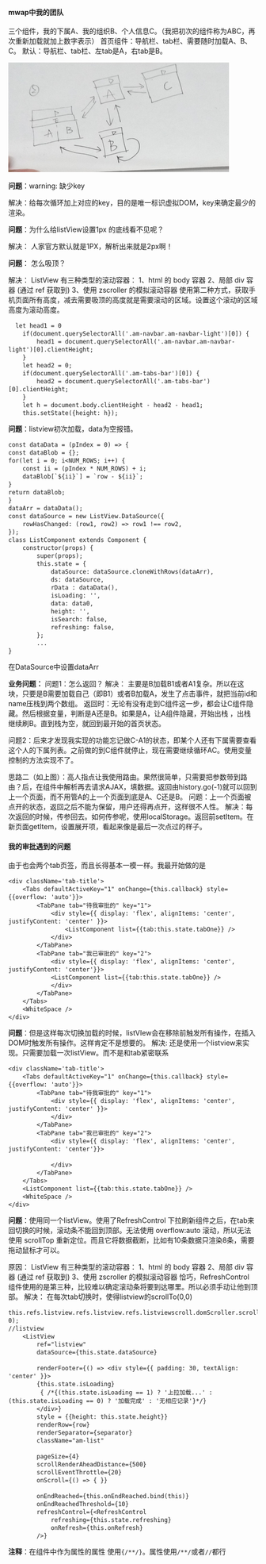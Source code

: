#### mwap中我的团队
三个组件，我的下属A、我的组织B、个人信息C。（我把初次的组件称为ABC，再次重新加载就加上数字表示）
首页组件：导航栏、tab栏、需要随时加载A、B、C。
默认：导航栏、tab栏、左tab是A，右tab是B。

![Alt text](./img/1482717516463.png)

**问题**：warning: 缺少key

解决：给每次循环加上对应的key，目的是唯一标识虚拟DOM，key来确定最少的渲染。

**问题**：为什么给listView设置1px 的底线看不见呢？

解决： 人家官方默认就是1PX，解析出来就是2px啊！

**问题**： 怎么吸顶？

解决： ListView 有三种类型的滚动容器：
1、html 的 body 容器
2、局部 div 容器 (通过 ref 获取到)
3、使用 zscroller 的模拟滚动容器
使用第二种方式，获取手机页面所有高度，减去需要吸顶的高度就是需要滚动的区域。设置这个滚动的区域高度为滚动高度。

	  let head1 = 0
        if(document.querySelectorAll('.am-navbar.am-navbar-light')[0]) {
            head1 = document.querySelectorAll('.am-navbar.am-navbar-light')[0].clientHeight;
        }
        let head2 = 0;
        if(document.querySelectorAll('.am-tabs-bar')[0]) {
            head2 = document.querySelectorAll('.am-tabs-bar')[0].clientHeight;
        }
        let h = document.body.clientHeight - head2 - head1;
        this.setState({height: h});


**问题**：listview初次加载，data为空报错。

    const dataData = (pIndex = 0) => {
    const dataBlob = {};
    for(let i = 0; i<NUM_ROWS; i++) {
        const ii = (pIndex * NUM_ROWS) + i;
        dataBlob[`${ii}`] = `row - ${ii}`;
    }
    return dataBlob;
	}
	dataArr = dataData();
	const dataSource = new ListView.DataSource({
	    rowHasChanged: (row1, row2) => row1 !== row2,
	});
	class ListComponent extends Component {
	    constructor(props) {
	        super(props);
	        this.state = {
	            dataSource: dataSource.cloneWithRows(dataArr),
	            ds: dataSource,
	            rData : dataData(),
	            isLoading: '',
	            data: data0,
	            height: '',
	            isSearch: false,
	            refreshing: false,
	        };
	        ...
	}
	
在DataSource中设置dataArr

**业务问题：**
问题1：怎么返回？
解决：
主要是B加载B1或者A1复杂。所以在这块，只要是B需要加载自己（即B1）或者B加载A，发生了点击事件，就把当前id和name压栈到两个数组。
返回时：无论有没有走到C组件这一步，都会让C组件隐藏。然后根据变量，判断是A还是B。如果是A，让A组件隐藏，开始出栈 ，出栈继续刷B。直到栈为空，就回到最开始的首页状态。
	
问题2：后来才发现我实现的功能忘记做C-A1的状态，即某个人还有下属需要查看这个人的下属列表。之前做的到C组件就停止，现在需要继续循环AC。使用变量控制的方法实现不了。

思路二（如上图）：高人指点让我使用路由。果然很简单，只需要把参数带到路由？后，在组件中解析再去请求AJAX，填数据。返回由history.go(-1)就可以回到上一个页面，而不用管A的上一个页面到底是A、C还是B。
问题：上一个页面被点开的状态，返回之后不能为保留，用户还得再点开，这样很不人性。
解决：每次返回的时候，传参回去。如何传参呢，使用localStorage。返回前setItem。在新页面getItem，设置展开项，看起来像是最后一次点过的样子。

#### 我的审批遇到的问题
由于也会两个tab页签，而且长得基本一模一样。我最开始做的是

    <div className='tab-title'>
		<Tabs defaultActiveKey="1" onChange={this.callback} style={{overflow: 'auto'}}>
			<TabPane tab="待我审批的" key="1">
				<div style={{ display: 'flex', alignItems: 'center', justifyContent: 'center' }}>
					<ListComponent list={{tab:this.state.tabOne}} />
				</div>
			</TabPane>
			<TabPane tab="我已审批的" key="2">
				<div style={{ display: 'flex', alignItems: 'center', justifyContent: 'center'}}>
				<ListComponent list={{tab:this.state.tabOne}} />
				</div>
			</TabPane>
		</Tabs>
		<WhiteSpace />
	</div>

**问题**：但是这样每次切换加载的时候，listVIew会在移除前触发所有操作，在插入DOM时触发所有操作。这样肯定不是想要的。
解决:
还是使用一个listview来实现。只需要加载一次listView。而不是和tab紧密联系

    <div className='tab-title'>
		<Tabs defaultActiveKey="1" onChange={this.callback} style={{overflow: 'auto'}}>
			<TabPane tab="待我审批的" key="1">
				<div style={{ display: 'flex', alignItems: 'center', justifyContent: 'center' }}>
				</div>
			</TabPane>
			<TabPane tab="我已审批的" key="2">
				<div style={{ display: 'flex', alignItems: 'center', justifyContent: 'center'}}>
								
				</div>
			</TabPane>
		</Tabs>
		<ListComponent list={{tab:this.state.tabOne}} />
		<WhiteSpace />
	</div>

**问题**：使用同一个listView。使用了RefreshControl 下拉刷新组件之后，在tab来回切换的时候，滚动条不能回到顶部。无法使用 overflow:auto 滚动，所以无法使用 scrollTop 重新定位。而且它将数据截断，比如有10条数据只渲染8条，需要拖动鼠标才可以。

原因： ListView 有三种类型的滚动容器：
1、html 的 body 容器
2、局部 div 容器 (通过 ref 获取到)
3、使用 zscroller 的模拟滚动容器
恰巧，RefreshControl 组件使用的是第三种，比较难以确定滚动条将要到达哪里。所以必须手动让他到顶部。
解决：
在每次tab切换时，使得listview的scrollTo(0,0)

    this.refs.listview.refs.listview.refs.listviewscroll.domScroller.scroller.scrollTo(0, 0);
    //listview
		<ListView
            ref="listview"
            dataSource={this.state.dataSource}

            renderFooter={() => <div style={{ padding: 30, textAlign: 'center' }}>
            {this.state.isLoading}
             { /*{(this.state.isLoading == 1) ? '上拉加载...' : (this.state.isLoading == 0) ? '加载完成' : '无相应记录'}*/}
            </div>}
            style = {{height: this.state.height}}
            renderRow={row}
            renderSeparator={separator}
            className="am-list"
            
            pageSize={4}
            scrollRenderAheadDistance={500}
            scrollEventThrottle={20}
            onScroll={() => { }}
            
            onEndReached={this.onEndReached.bind(this)}
            onEndReachedThreshold={10}
            refreshControl={<RefreshControl
                refreshing={this.state.refreshing}
                onRefresh={this.onRefresh}
            />}

**注释**：在组件中作为属性的属性 使用`{/**/}`。属性使用`/**/`或者`//`都行